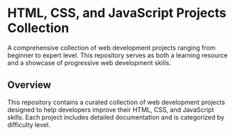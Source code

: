 # HTML, CSS, and JavaScript Projects Collection

A comprehensive collection of web development projects ranging from beginner to expert level. This repository serves as both a learning resource and a showcase of progressive web development skills.

## Overview

This repository contains a curated collection of web development projects designed to help developers improve their HTML, CSS, and JavaScript skills. Each project includes detailed documentation and is categorized by difficulty level.
